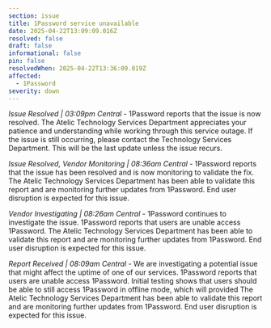 ```yaml
---
section: issue
title: 1Password service unavailable
date: 2025-04-22T13:09:09.016Z
resolved: false
draft: false
informational: false
pin: false
resolvedWhen: 2025-04-22T13:36:09.019Z
affected:
  - 1Password
severity: down
---
```

*Issue Resolved | 03:09pm Central* - 1Password reports that the issue is now resolved. The Atelic Technology Services Department appreciates your patience and understanding while working through this service outage. If the issue is still occurring, please contact the Technology Services Department. This will be the last update unless the issue recurs.

*Issue Resolved, Vendor Monitoring | 08:36am Central* - 1Password reports that the issue has been resolved and is now monitoring to validate the fix. The Atelic Technology Services Department has been able to validate this report and are monitoring further updates from 1Password. End user disruption is expected for this issue.

*Vendor Investigating | 08:26am Central* - 1Password continues to investigate the issue. 1Password reports that users are unable access 1Password. The Atelic Technology Services Department has been able to validate this report and are monitoring further updates from 1Password. End user disruption is expected for this issue.

*Report Received | 08:09am Central* - We are investigating a potential issue that might affect the uptime of one of our services. 1Password reports that users are unable access 1Password. Initial testing shows that users should be able to still access 1Password in offline mode, which will provided The Atelic Technology Services Department has been able to validate this report and are monitoring further updates from 1Password. End user disruption is expected for this issue.